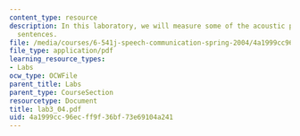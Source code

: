 ```yaml
---
content_type: resource
description: In this laboratory, we will measure some of the acoustic properties of
  sentences.
file: /media/courses/6-541j-speech-communication-spring-2004/4a1999cc96ecff9f36bf73e69104a241_lab3_04.pdf
file_type: application/pdf
learning_resource_types:
- Labs
ocw_type: OCWFile
parent_title: Labs
parent_type: CourseSection
resourcetype: Document
title: lab3_04.pdf
uid: 4a1999cc-96ec-ff9f-36bf-73e69104a241
---
```

